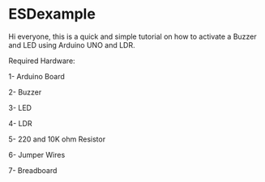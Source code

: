 # ESDexample
Hi everyone, this is a quick and simple tutorial on how to activate a Buzzer and LED using Arduino UNO and LDR.



Required Hardware:



1- Arduino Board

2- Buzzer

3- LED

4- LDR

5- 220 and 10K ohm Resistor

6- Jumper Wires

7- Breadboard
